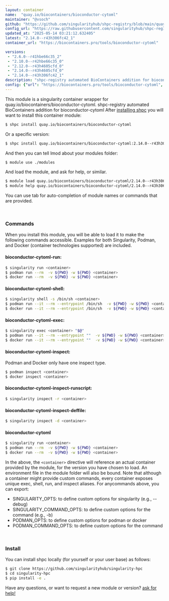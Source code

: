 ```yaml
---
layout: container
name:  "quay.io/biocontainers/bioconductor-cytoml"
maintainer: "@vsoch"
github: "https://github.com/singularityhub/shpc-registry/blob/main/quay.io/biocontainers/bioconductor-cytoml/container.yaml"
config_url: "https://raw.githubusercontent.com/singularityhub/shpc-registry/main/quay.io/biocontainers/bioconductor-cytoml/container.yaml"
updated_at: "2025-05-14 03:21:12.632405"
latest: "2.14.0--r43h306fc42_1"
container_url: "https://biocontainers.pro/tools/bioconductor-cytoml"

versions:
 - "2.6.0--r41hbe66c35_2"
 - "2.10.0--r42hbe66c35_0"
 - "2.12.0--r43h4605cfd_0"
 - "2.14.0--r43h4605cfd_0"
 - "2.14.0--r43h306fc42_1"
description: "shpc-registry automated BioContainers addition for bioconductor-cytoml"
config: {"url": "https://biocontainers.pro/tools/bioconductor-cytoml", "maintainer": "@vsoch", "description": "shpc-registry automated BioContainers addition for bioconductor-cytoml", "latest": {"2.14.0--r43h306fc42_1": "sha256:f8679475c45a49e6844eb683dbef57e5383974cf340de6f21277139eba94fd7d"}, "tags": {"2.6.0--r41hbe66c35_2": "sha256:c7b96f10ed9224fea19ef630b3e0e61c16d644b6185d18a58f5c554794e53e4e", "2.10.0--r42hbe66c35_0": "sha256:eb650138707419d929ed5426fa4c3dcfc02c9e326fc82b899e7937ab5ee8fc01", "2.12.0--r43h4605cfd_0": "sha256:899db6ca58ad75c80ecf10157ee557c1ecd42b0cd0426f107ca8c28db7941542", "2.14.0--r43h4605cfd_0": "sha256:81cb923fbb5eb7c3f60c12ad3364c847d93e177b4c79167d13c84d4109e2f29f", "2.14.0--r43h306fc42_1": "sha256:f8679475c45a49e6844eb683dbef57e5383974cf340de6f21277139eba94fd7d"}, "docker": "quay.io/biocontainers/bioconductor-cytoml"}
---
```


This module is a singularity container wrapper for quay.io/biocontainers/bioconductor-cytoml.
shpc-registry automated BioContainers addition for bioconductor-cytoml
After [installing shpc](#install) you will want to install this container module:


```bash
$ shpc install quay.io/biocontainers/bioconductor-cytoml
```

Or a specific version:

```bash
$ shpc install quay.io/biocontainers/bioconductor-cytoml:2.14.0--r43h306fc42_1
```

And then you can tell lmod about your modules folder:

```bash
$ module use ./modules
```

And load the module, and ask for help, or similar.

```bash
$ module load quay.io/biocontainers/bioconductor-cytoml/2.14.0--r43h306fc42_1
$ module help quay.io/biocontainers/bioconductor-cytoml/2.14.0--r43h306fc42_1
```

You can use tab for auto-completion of module names or commands that are provided.

<br>

### Commands

When you install this module, you will be able to load it to make the following commands accessible.
Examples for both Singularity, Podman, and Docker (container technologies supported) are included.

#### bioconductor-cytoml-run:

```bash
$ singularity run <container>
$ podman run --rm  -v ${PWD} -w ${PWD} <container>
$ docker run --rm  -v ${PWD} -w ${PWD} <container>
```

#### bioconductor-cytoml-shell:

```bash
$ singularity shell -s /bin/sh <container>
$ podman run --it --rm --entrypoint /bin/sh  -v ${PWD} -w ${PWD} <container>
$ docker run --it --rm --entrypoint /bin/sh  -v ${PWD} -w ${PWD} <container>
```

#### bioconductor-cytoml-exec:

```bash
$ singularity exec <container> "$@"
$ podman run --it --rm --entrypoint ""  -v ${PWD} -w ${PWD} <container> "$@"
$ docker run --it --rm --entrypoint ""  -v ${PWD} -w ${PWD} <container> "$@"
```

#### bioconductor-cytoml-inspect:

Podman and Docker only have one inspect type.

```bash
$ podman inspect <container>
$ docker inspect <container>
```

#### bioconductor-cytoml-inspect-runscript:

```bash
$ singularity inspect -r <container>
```

#### bioconductor-cytoml-inspect-deffile:

```bash
$ singularity inspect -d <container>
```



#### bioconductor-cytoml

```bash
$ singularity run <container>
$ podman run --rm  -v ${PWD} -w ${PWD} <container>
$ docker run --rm  -v ${PWD} -w ${PWD} <container>
```


In the above, the `<container>` directive will reference an actual container provided
by the module, for the version you have chosen to load. An environment file in the
module folder will also be bound. Note that although a container
might provide custom commands, every container exposes unique exec, shell, run, and
inspect aliases. For anycommands above, you can export:

 - SINGULARITY_OPTS: to define custom options for singularity (e.g., --debug)
 - SINGULARITY_COMMAND_OPTS: to define custom options for the command (e.g., -b)
 - PODMAN_OPTS: to define custom options for podman or docker
 - PODMAN_COMMAND_OPTS: to define custom options for the command

<br>

### Install

You can install shpc locally (for yourself or your user base) as follows:

```bash
$ git clone https://github.com/singularityhub/singularity-hpc
$ cd singularity-hpc
$ pip install -e .
```

Have any questions, or want to request a new module or version? [ask for help!](https://github.com/singularityhub/singularity-hpc/issues)